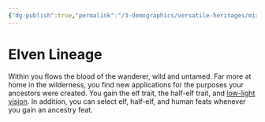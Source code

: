 ```yaml
---
{"dg-publish":true,"permalink":"/3-demographics/versatile-heritages/mixed-lineage/elven-lineage/","noteIcon":""}
---
```


# Elven Lineage

Within you flows the blood of the wanderer, wild and untamed. Far more at home in the wilderness, you find new applications for the purposes your ancestors were created. You gain the elf trait, the half-elf trait, and [low-light vision](https://2e.aonprd.com/Rules.aspx?ID=416). In addition, you can select elf, half-elf, and human feats whenever you gain an ancestry feat.